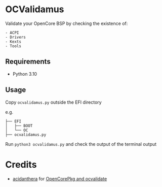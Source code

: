 # OCValidamus

Validate your OpenCore BSP by checking the existence of:

    - ACPI
    - Drivers
    - Kexts
    - Tools


## Requirements

- Python 3.10
## Usage

Copy `ocvalidamus.py` outside the EFI directory<br>

e.g.

```
├── EFI
│   ├── BOOT
│   └── OC
├── ocvalidamus.py
```
Run `python3 ocvalidamus.py` and check the output of the terminal output


# Credits

- [acidanthera](https://github.com/acidanthera) for [OpenCorePkg and ocvalidate](https://github.com/acidanthera/OpenCorePkg)
